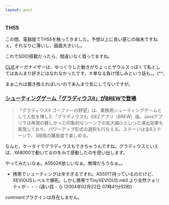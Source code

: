 ```yaml
---
layout: post
---
```

<h3>TH55</h3>
<p>この間、電器屋でTH55を触ってきました。予想以上に良い感じの端末ですねぇ。それなりに薄いし、画面大きいし。</p>
<p>これでSDIO搭載だったら、間違いなく買ってますね。</p>
<p><a href="http://www.sony.jp/CLIE/">CLIE</a>オーガナイザーは、ゆっくりした動きがちょっとザウルスっぽくて私としてはあんまり好きにはなれなかったです。＃単なる負け惜しみという話も。。(^^;</p>
<p>まぁこれは置き換えればいいのであんまり気にしてないですが。</p>
<h3><a href="http://k-tai.impress.co.jp/cda/article/news_toppage/17690.html">シューティングゲーム「グラディウスII」がBREWで登場</a></h3>
<blockquote><p>「グラディウスII ゴーファーの野望」は、業務用シューティングゲームとして人気を博した「グラディウスII」のEZアプリ（BREW）版。Javaアプリでは再現の難しかった印象的なシーンでの拡大縮小といった演出効果も実現しており、パワーアップ形式の選択も行なえる。ステージは全8ステージで、3段階の難易度で楽しめる。 </p>
</blockquote>
<p>なんと、ケータイでグラディウスもできちゃうんですね。グラディウスといえば、X68000で動いてるのをみて感動したのを思い出します。</p>
<p>やってみたいなぁ。A5502K欲しいなぁ。無理だろうなぁ。。</p>
<ul>
<li>携帯でシューティングは辛すぎるですわ。A5501T持っているのだけど、XEVIOUSレベルで爆死。しかし携帯でTinyXEVIOUS mkII より全然クォリティが・・・(遠い目  - ら (2004年02月22日 07時41分52秒)</li>
</ul>
<p><span class="error">commentプラグインは存在しません。</span> </p>
